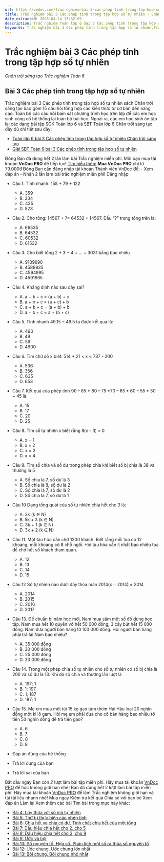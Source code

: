 ```yaml
---
url: https://vndoc.com/trac-nghiem-bai-3-cac-phep-tinh-trong-tap-hop-so-tu-nhien-267450
title: Trắc nghiệm bài 3 Các phép tính trong tập hợp số tự nhiên - Chân trời sáng tạo Trắc nghiệm Toán 6 - VnDoc.com
date_extracted: 2025-04-14 15:32:09
description: Trắc nghiệm Toán lớp 6 bài 3 Các phép tính trong tập hợp số tự nhiên đầy đủ đáp án giúp hệ thống lại toàn bộ chương trình học Toán lớp 6. Mời các em học sinh cùng theo dõi chi tiết.
keywords: Trắc nghiệm bài 3 Các phép tính trong tập hợp số tự nhiên,Trắc nghiệm Toán lớp 6 bài 3 Các phép tính trong tập hợp số tự nhiên,Trắc nghiệm bài 3 chân trời sáng tạo,bài 3 Các phép tính trong tập hợp số tự nhiên,Các phép tính trong tập hợp số tự nhiên chân trời sáng tạo,Trắc nghiệm Toán 6,trắc nghiệm toán lớp 6,câu hỏi trắc nghiệm toán 6,toán lớp 6 chân trời sáng tạo,Các phép tính trong tập hợp số tự nhiên
---
```


# Trắc nghiệm bài 3 Các phép tính trong tập hợp số tự nhiên
 _Chân trời sáng tạo Trắc nghiệm Toán 6_
## **Bài 3 Các phép tính trong tập hợp số tự nhiên**
Trắc nghiệm bài 3 Các phép tính trong tập hợp số tự nhiên sách Chân trời sáng tạo bao gồm 15 câu hỏi tổng hợp các kiến thức từ cơ bản đến nâng cao. Toàn bộ các câu hỏi bám sát chương trình học trên lớp để các em học sinh củng cố hệ thống lại toàn bộ bài học.
Ngoài ra, các em học sinh ôn tập lại các dạng bài tập SGK Toán lớp 6 và SBT Toán lớp 6 Chân trời sáng tạo đầy đủ chi tiết sau đây:
  * [Toán lớp 6 bài 3 Các phép tính trong tập hợp số tự nhiên Chân trời sáng tạo](<https://vndoc.com/toan-lop-6-bai-3-cac-phep-tinh-trong-tap-hop-so-tu-nhien-chan-troi-sang-tao-233758>)
  * [Giải SBT Toán 6 bài 3 Các phép tính trong tập hợp số tự nhiên](<https://vndoc.com/giai-sbt-toan-6-bai-3-cac-phep-tinh-trong-tap-hop-so-tu-nhien-239177>)

Đóng
Bạn đã dùng hết 2 lần làm bài Trắc nghiệm miễn phí. Mời bạn mua tài khoản **VnDoc PRO** để tiếp tục\! [Tìm hiểu thêm](</pro>)
**Mua VnDoc PRO** chỉ từ 79.000đ
Đóng
Bạn cần đăng nhập tài khoản Thành viên VnDoc để:
\- Xem đáp án
\- Nhận 2 lần làm bài trắc nghiệm miễn phí\!
Đăng nhập 
  * Câu 1.
Tính nhanh: 158 + 79 + 122
    * A. 359
    * B. 234
    * C. 435
    * D. 523
  * Câu 2.
Cho tổng: 14567 + ?= 64532 + 14567. Dấu “?” trong tổng trên là:
    * A. 66535
    * B. 64532
    * C. 60532
    * D. 61532
  * Câu 3.
Cho biết tổng 2 + 3 + 4 + ... + 3031 bằng bao nhiêu
    * A. 9189990
    * B. 4588935
    * C. 4594995
    * D. 4591965
  * Câu 4.
Khẳng định nào sau đây sai?
    * A. a + b + c = \(a + b\) + c
    * B. a + b + c = \(a + c\) + b
    * C. a + b + c = \(a + b\) + b
    * D. a + b + c = a + \(b + c\)
  * Câu 5.
Tình nhanh 49.15 − 49.5 ta được kết quả là:
    * A. 490
    * B. 49
    * C. 59
    * D. 4900
  * Câu 6.
Tìm chữ số x biết: 514 + 21 < x < 737 - 200
    * A. 536
    * B. 356
    * C. 635
    * D. 653
  * Câu 7.
Kết quả của phép tính 90 – 85 + 80 – 75 +70 – 65 + 60 – 55 + 50 − 45 là
    * A. 15
    * B. 17
    * C. 20
    * D. 25
  * Câu 8.
Tìm số tự nhiên x biết rằng 8\(x - 3\) = 0
    * A. x = 1
    * B. x = 2
    * C. x = 3
    * D. x = 4
  * Câu 9.
Tìm số chia và số dư trong phép chia khi biết số bị chia là 38 và thương là 5
    * A. Số chia là 7, số dư là 3
    * B. Số chia là 8, số dư là 2
    * C. Số chia là 7, số dư là 2
    * D. Số chia là 7, số dư là 1
  * Câu 10
Dạng tổng quát của số tự nhiên chia hết cho 3 là:
    * A. 3k \(k ∈ N\)
    * B. 5k + 3 \(k ∈ N\)
    * C. 3k + 1 \(k ∈ N\)
    * D. 3k + 2 \(k ∈ N\)
  * Câu 11.
Một tàu hỏa cần chở 1200 khách. Biết rằng mỗi toa có 12 khoang, mỗi khoang có 8 chỗ ngồi. Hỏi tàu hỏa cần ít nhất bao nhiêu toa để chở hết số khách tham quan.
    * A. 12
    * B. 13
    * C. 14
    * D. 15
  * Câu 12
Số tự nhiên nào dưới đây thỏa mãn 2014\(x − 2014\) = 2014
    * A. 2014
    * B. 2015
    * C. 2016
    * D. 2017
  * Câu 13.
Để chuẩn bị năm học mới, Nam mua sắm một số đồ dùng học tập. Nam mua hết 10 quyển vở hết 50 000 đồng, 3 cây bút hết 15 000 đồng. Nam đưa người bán hàng tờ 100 000 đồng. Hỏi người bán hàng phải trả lại Nam bao nhiêu?
    * A. 35 000 đồng
    * B. 30 000 đồng
    * C. 25 000 đồng
    * D. 20 000 đồng
  * Câu 14.
Trong một phép chia số tự nhiên cho số tự nhiên có số bị chia là 200 và số dư là 13. Khi đó số chia và thương lần lượt là
    * A. 197; 1
    * B. 1; 197
    * C. 1; 187
    * D. 187; 1
  * Câu 15.
Mẹ em mua một túi 15 kg gạo tám thơm Hải Hậu loại 20 nghìn đồng một ki lô gam. Hỏi mẹ em phải đưa cho cô bán hàng bao nhiêu tờ tiền 50 nghìn đồng để trả tiền gạo?
    * A. 6
    * B. 7
    * C. 8
    * D. 9

  * Đáp án đúng của hệ thống
  * Trả lời đúng của bạn
  * Trả lời sai của bạn

Bắt đầu ngay
Bạn còn _2_ lượt làm bài tập miễn phí. Hãy mua tài khoản [VnDoc PRO](</pro>) để học không giới hạn nhé\!  Bạn đã dùng hết 2 lượt làm bài tập miễn phí\! Hãy mua tài khoản [VnDoc PRO](</pro>) để làm Trắc nghiệm không giới hạn và tải tài liệu nhanh nhé\!  Mua ngay
Kiểm tra kết quả Chia sẻ với bạn bè Xem đáp án Làm lại
Xem thêm các bài Tìm bài trong mục này khác:
  * [Bài 4: Lũy thừa với số mũ tự nhiên](</trac-nghiem-bai-4-luy-thua-voi-so-mu-tu-nhien-269382>)
  * [Bài 5: Thứ tự thực hiện các phép tính](</trac-nghiem-bai-5-thu-tu-thuc-hien-cac-phep-tinh-269385>)
  * [Bài 6: Chia hết và chia có dư. Tính chất chia hết của một tổng](</trac-nghiem-bai-6-chia-het-va-chia-co-du-tinh-chat-chia-het-cua-mot-tong-269398>)
  * [Bài 7: Dấu hiệu chia hết cho 2, cho 5 ](</trac-nghiem-bai-7-dau-hieu-chia-het-cho-2-cho-5-269757>)
  * [Bài 8: Dấu hiệu chia hết cho 3, cho 9 ](</trac-nghiem-bai-8-dau-hieu-chia-het-cho-3-cho-9-269770>)
  * [Bài 9: Ước và bội](</trac-nghiem-bai-9-uoc-va-boi-269782>)
  * [Bài 10: Số nguyên tố. Hợp số. Phân tích một số ra thừa số nguyên tố](</trac-nghiem-bai-10-so-nguyen-to-hop-so-phan-tich-mot-so-ra-thua-so-nguyen-to-270144>)
  * [Bài 12: Ước chung. Ước chung lớn nhất ](</trac-nghiem-bai-12-uoc-chung-uoc-chung-lon-nhat-270152>)
  * [Bài 13: Bội chung. Bội chung nhỏ nhất](</trac-nghiem-bai-13-boi-chung-boi-chung-nho-nhat-270162>)

